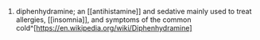1. diphenhydramine; an [[antihistamine]] and sedative mainly used to treat allergies, [[insomnia]], and symptoms of the common cold^[https://en.wikipedia.org/wiki/Diphenhydramine]